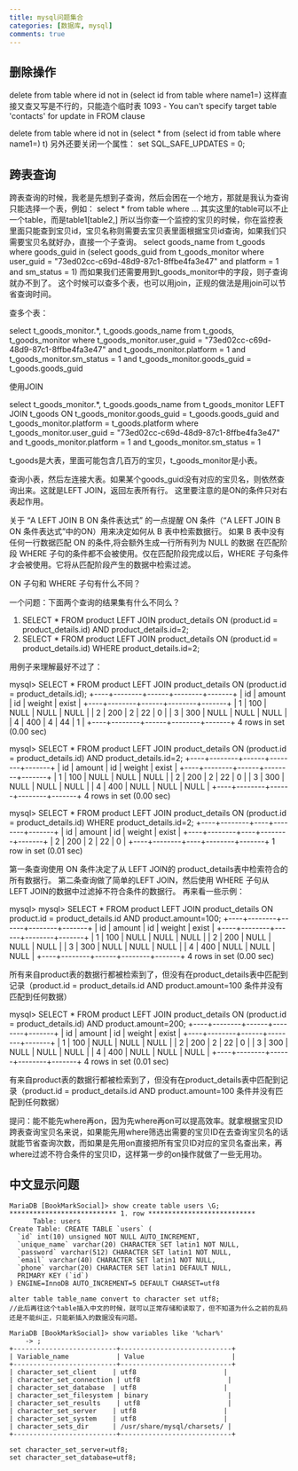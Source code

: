 ```yaml
---
title: mysql问题集合
categories: [数据库, mysql]
comments: true
---
```


## 删除操作

delete from table where id not in (select id from table where name1=)
这样直接又查又写是不行的，只能造个临时表
1093 - You can't specify target table 'contacts' for update in FROM clause

delete from table where id not in (select * from (select id from table where name1=) t)
另外还要关闭一个属性：
set SQL_SAFE_UPDATES = 0;

## 跨表查询

跨表查询的时候，我老是先想到子查询，然后会困在一个地方，那就是我认为查询只能选择一个表，例如：
select * from table where ...
其实这里的table可以不止一个table，而是table1[table2,]
所以当你查一个监控的宝贝的时候，你在监控表里面只能查到宝贝id，宝贝名称则需要去宝贝表里面根据宝贝id查询，如果我们只需要宝贝名就好办，直接一个子查询。
select goods_name from t_goods where goods_guid in (select goods_guid from t_goods_monitor where user_guid = "73ed02cc-c69d-48d9-87c1-8ffbe4fa3e47" and platform = 1 and sm_status = 1)
而如果我们还需要用到t_goods_monitor中的字段，则子查询就办不到了。
这个时候可以查多个表，也可以用join，正规的做法是用join可以节省查询时间。

查多个表：

select  t_goods_monitor.*, t_goods.goods_name from t_goods, t_goods_monitor where t_goods_monitor.user_guid = "73ed02cc-c69d-48d9-87c1-8ffbe4fa3e47" 
    and t_goods_monitor.platform = 1
    and t_goods_monitor.sm_status = 1
    and t_goods_monitor.goods_guid = t_goods.goods_guid

使用JOIN

select  t_goods_monitor.*, t_goods.goods_name from t_goods_monitor LEFT JOIN t_goods ON
 t_goods_monitor.goods_guid = t_goods.goods_guid
 and t_goods_monitor.platform = t_goods.platform
where  t_goods_monitor.user_guid = "73ed02cc-c69d-48d9-87c1-8ffbe4fa3e47" 
and t_goods_monitor.platform = 1
    and t_goods_monitor.sm_status = 1

t_goods是大表，里面可能包含几百万的宝贝，t_goods_monitor是小表。

查询小表，然后左连接大表。如果某个goods_guid没有对应的宝贝名，则依然查询出来。这就是LEFT JOIN，返回左表所有行。
这里要注意的是ON的条件只对右表起作用。

关于 “A LEFT JOIN B ON 条件表达式” 的一点提醒
ON 条件（“A LEFT JOIN B ON 条件表达式”中的ON）用来决定如何从 B 表中检索数据行。
如果 B 表中没有任何一行数据匹配 ON 的条件,将会额外生成一行所有列为 NULL 的数据
在匹配阶段 WHERE 子句的条件都不会被使用。仅在匹配阶段完成以后，WHERE 子句条件才会被使用。它将从匹配阶段产生的数据中检索过滤。

ON 子句和 WHERE 子句有什么不同？

一个问题：下面两个查询的结果集有什么不同么？

1. SELECT * FROM product LEFT JOIN product_details
         ON (product.id = product_details.id)
         AND   product_details.id=2;
2. SELECT * FROM product LEFT JOIN product_details
         ON (product.id = product_details.id)
         WHERE product_details.id=2;

用例子来理解最好不过了：

mysql> SELECT * FROM product LEFT JOIN product_details
       ON (product.id = product_details.id);
+----+--------+------+--------+-------+
| id | amount | id   | weight | exist |
+----+--------+------+--------+-------+
|  1 |    100 | NULL |   NULL |  NULL |
|  2 |    200 |    2 |     22 |     0 |
|  3 |    300 | NULL |   NULL |  NULL |
|  4 |    400 |    4 |     44 |     1 |
+----+--------+------+--------+-------+
4 rows in set (0.00 sec)

mysql> SELECT * FROM product LEFT JOIN product_details
       ON (product.id = product_details.id)
       AND product_details.id=2;
+----+--------+------+--------+-------+
| id | amount | id   | weight | exist |
+----+--------+------+--------+-------+
|  1 |    100 | NULL |   NULL |  NULL |
|  2 |    200 |    2 |     22 |     0 |
|  3 |    300 | NULL |   NULL |  NULL |
|  4 |    400 | NULL |   NULL |  NULL |
+----+--------+------+--------+-------+
4 rows in set (0.00 sec)
 
mysql> SELECT * FROM product LEFT JOIN product_details
       ON (product.id = product_details.id)
       WHERE product_details.id=2;
+----+--------+----+--------+-------+
| id | amount | id | weight | exist |
+----+--------+----+--------+-------+
|  2 |    200 |  2 |     22 |     0 |
+----+--------+----+--------+-------+
1 row in set (0.01 sec)


第一条查询使用 ON 条件决定了从 LEFT JOIN的 product_details表中检索符合的所有数据行。
第二条查询做了简单的LEFT JOIN，然后使用 WHERE 子句从 LEFT JOIN的数据中过滤掉不符合条件的数据行。
再来看一些示例：

mysql>
mysql> SELECT * FROM product LEFT JOIN product_details
       ON product.id = product_details.id
       AND product.amount=100;
+----+--------+------+--------+-------+
| id | amount | id   | weight | exist |
+----+--------+------+--------+-------+
|  1 |    100 | NULL |   NULL |  NULL |
|  2 |    200 | NULL |   NULL |  NULL |
|  3 |    300 | NULL |   NULL |  NULL |
|  4 |    400 | NULL |   NULL |  NULL |
+----+--------+------+--------+-------+
4 rows in set (0.00 sec)

所有来自product表的数据行都被检索到了，但没有在product_details表中匹配到记录（product.id = product_details.id AND product.amount=100 条件并没有匹配到任何数据）

mysql> SELECT * FROM product LEFT JOIN product_details
       ON (product.id = product_details.id)
       AND product.amount=200;
+----+--------+------+--------+-------+
| id | amount | id   | weight | exist |
+----+--------+------+--------+-------+
|  1 |    100 | NULL |   NULL |  NULL |
|  2 |    200 |    2 |     22 |     0 |
|  3 |    300 | NULL |   NULL |  NULL |
|  4 |    400 | NULL |   NULL |  NULL |
+----+--------+------+--------+-------+
4 rows in set (0.01 sec)

有来自product表的数据行都被检索到了，但没有在product_details表中匹配到记录（product.id = product_details.id AND product.amount=100 条件并没有匹配到任何数据）

提问：能不能先where再on，因为先where再on可以提高效率。就拿根据宝贝ID跨表查询宝贝名来说，如果能先用where筛选出需要的宝贝ID在去查询宝贝名的话就能节省查询次数，而如果是先用on直接把所有宝贝ID对应的宝贝名查出来，再where过滤不符合条件的宝贝ID，这样第一步的on操作就做了一些无用功。

## 中文显示问题

```
MariaDB [BookMarkSocial]> show create table users \G;
*************************** 1. row ***************************
      Table: users
Create Table: CREATE TABLE `users` (
  `id` int(10) unsigned NOT NULL AUTO_INCREMENT,
  `unique_name` varchar(20) CHARACTER SET latin1 NOT NULL,
  `password` varchar(512) CHARACTER SET latin1 NOT NULL,
  `email` varchar(40) CHARACTER SET latin1 NOT NULL,
  `phone` varchar(20) CHARACTER SET latin1 DEFAULT NULL,
  PRIMARY KEY (`id`)
) ENGINE=InnoDB AUTO_INCREMENT=5 DEFAULT CHARSET=utf8
```

```
alter table table_name convert to character set utf8;
//此后再往这个table插入中文的时候，就可以正常存储和读取了，但不知道为什么之前的乱码还是不能纠正，只能新插入的数据没有问题。
```

```
MariaDB [BookMarkSocial]> show variables like '%char%'
    -> ;
+--------------------------+----------------------------+
| Variable_name            | Value                      |
+--------------------------+----------------------------+
| character_set_client    | utf8                      |
| character_set_connection | utf8                      |
| character_set_database  | utf8                      |
| character_set_filesystem | binary                    |
| character_set_results    | utf8                      |
| character_set_server    | utf8                      |
| character_set_system    | utf8                      |
| character_sets_dir      | /usr/share/mysql/charsets/ |
+--------------------------+----------------------------+
```

```
set character_set_server=utf8;
set character_set_database=utf8;
```